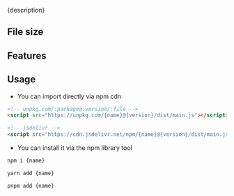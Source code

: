 <!-- inject desc here -->
<!-- inject-desc -->

{description}

## File size

<!-- inject size of bundles here -->
<!-- inject-file-size -->

## Features

<!-- inject feat here -->
<!-- inject-features -->

## Usage

- You can import directly via npm cdn

```html
<!-- unpkg.com/:package@:version/:file -->
<script src="https://unpkg.com/{name}@{version}/dist/main.js"></script>

<!-- jsdelivr -->
<script src="https://cdn.jsdelivr.net/npm/{name}@{version}/dist/main.js"></script>
```

- You can install it via the npm library tool

```bash
npm i {name}
```

```bash
yarn add {name}
```

```bash
pnpm add {name}
```

<!-- inject demo here -->
<!-- inject-demo -->
